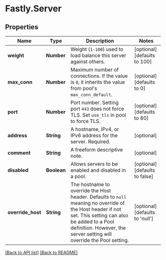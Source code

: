 # Fastly.Server

## Properties

Name | Type | Description | Notes
------------ | ------------- | ------------- | -------------
**weight** | **Number** | Weight (`1-100`) used to load balance this server against others. | [optional] [defaults to 100]
**max_conn** | **Number** | Maximum number of connections. If the value is `0`, it inherits the value from pool&#39;s `max_conn_default`. | [optional] [defaults to 0]
**port** | **Number** | Port number. Setting port `443` does not force TLS. Set `use_tls` in pool to force TLS. | [optional] [defaults to 80]
**address** | **String** | A hostname, IPv4, or IPv6 address for the server. Required. | [optional] 
**comment** | **String** | A freeform descriptive note. | [optional] 
**disabled** | **Boolean** | Allows servers to be enabled and disabled in a pool. | [optional] [defaults to false]
**override_host** | **String** | The hostname to override the Host header. Defaults to `null` meaning no override of the Host header if not set. This setting can also be added to a Pool definition. However, the server setting will override the Pool setting. | [optional] [defaults to 'null']



[[Back to API list]](../../README.md#endpoints) [[Back to README]](../../README.md)

